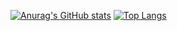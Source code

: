 
[![Anurag's GitHub stats](https://github-readme-stats.vercel.app/api?username=maletiger0404&show_icons=true&theme=merko&hide=prs)](https://github.com/maletiger0404/github-readme-stats)
[![Top Langs](https://github-readme-stats.vercel.app/api/top-langs/?username=maletiger0404&layout=compact)](https://github.com/maletiger0404/github-readme-stats)
<br />
<!--
**maletiger0404/maletiger0404** is a ✨ _special_ ✨ repository because its `README.md` (this file) appears on your GitHub profile.

Here are some ideas to get you started:

- 🔭 I’m currently working on ...
- 🌱 I’m currently learning ...
- 👯 I’m looking to collaborate on ...
- 🤔 I’m looking for help with ...
- 💬 Ask me about ...
- 📫 How to reach me: ...
- 😄 Pronouns: ...
- ⚡ Fun fact: ...
-->
